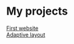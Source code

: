 # My projects

[First website](https://razocharovaniye.github.io/Github_1/)  
[Adaptive layout](https://razocharovaniye.github.io/Github_2/)
